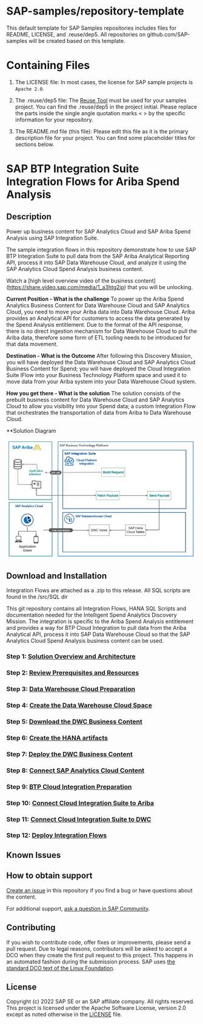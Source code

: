 # SAP-samples/repository-template
This default template for SAP Samples repositories includes files for README, LICENSE, and .reuse/dep5. All repositories on github.com/SAP-samples will be created based on this template.

# Containing Files

1. The LICENSE file:
In most cases, the license for SAP sample projects is `Apache 2.0`.

2. The .reuse/dep5 file: 
The [Reuse Tool](https://reuse.software/) must be used for your samples project. You can find the .reuse/dep5 in the project initial. Please replace the parts inside the single angle quotation marks < > by the specific information for your repository.

3. The README.md file (this file):
Please edit this file as it is the primary description file for your project. You can find some placeholder titles for sections below.

# SAP BTP Integration Suite Integration Flows for Ariba Spend Analysis
<!-- Please include descriptive title -->

<!--- Register repository https://api.reuse.software/register, then add REUSE badge:
[![REUSE status](https://api.reuse.software/badge/github.com/SAP-samples/REPO-NAME)](https://api.reuse.software/info/github.com/SAP-samples/REPO-NAME)
-->

## Description
Power up business content for SAP Analytics Cloud and SAP Ariba Spend Analysis using SAP Integration Suite.

The sample integration flows in this repository demonstrate how to use SAP BTP Integration Suite to pull data from the SAP Ariba Analytical Reporting API, process it into SAP Data Warehouse Cloud, and analyze it using the SAP Analytics Cloud Spend Analysis business content. 

Watch a [high level overview video of the business content] (https://share.video.sap.com/media/1_a3htg2ip) that you will be unlocking. 

**Current Position - What is the challenge**
To power up the Ariba Spend Analytics Business Content for Data Warehouse Cloud and SAP Analytics Cloud, you need to move your Ariba data into Data Warehouse Cloud.  Ariba provides an Analytical API for customers to access the data generated by the Spend Analysis entitlement.  Due to the format of the API response, there is no direct ingestion mechanism for Data Warehouse Cloud to pull the Ariba data, therefore some form of ETL tooling needs to be introduced for that data movement.

**Destination - What is the Outcome**
After following this Discovery Mission, you will have deployed the Data Warehouse Cloud and SAP Analytics Cloud Business Content for Spend; you will have deployed the Cloud Integration Suite IFlow into your Business Technology Platform space and used it to move data from your Ariba system into your Data Warehouse Cloud system.


**How you get there - What is the solution**
The solution consists of the prebuilt business content for Data Warehouse Cloud and SAP Analytics Cloud to allow you visibility into your Spend data; a custom Integration Flow that orchestrates the transportation of data from Ariba to Data Warehouse Cloud.

**Solution Diagram

![alt text](/Tutorial/images/OverviewMarketecture.png)


## Download and Installation

Integration Flows are attached as a .zip to this release.  All SQL scripts are found in the /src/SQL dir

This git repository contains all Integration Flows, HANA SQL Scripts and documentation needed for the Intelligent Spend Analytics Discovery Mission.  The integration is specific to the Ariba Spend Analysis entitlement and provides a way for BTP Cloud Integration to pull data from the Ariba Analytical API, process it into SAP Data Warehouse Cloud so that the SAP Analytics Cloud Spend Analysis business content can be used.

### Step 1: [Solution Overview and Architecture](/Tutorial/01-Solution-Overview-and-Architecture)
### Step 2: [Review Prerequisites and Resources](/Tutorial/00-Prerequisites-and-Resources)
### Step 3: [Data Warehouse Cloud Preparation](/Tutorial/02-DWC-Preparation)
### Step 4: [Create the Data Warehouse Cloud Space](/Tutorial/03-DWC-Space-Creation)
### Step 5: [Download the DWC Business Content](/Tutorial/04-DWC-Content-Download)
### Step 6: [Create the HANA artifacts](/Tutorial/05-DWC-Create-Table-SQL)
### Step 7: [Deploy the DWC Business Content](/Tutorial/06-DWC-Deploy-Content)
### Step 8: [Connect SAP Analytics Cloud Content](/Tutorial/07-SAC-Connect-Deploy)
### Step 9: [BTP Cloud Integration Preparation](/Tutorial/08-Cloud-Integration-Prepare)
### Step 10: [Connect Cloud Integration Suite to Ariba](/Tutorial/09-Connect-IS-Ariba)
### Step 11: [Connect Cloud Integration Suite to DWC](/Tutorial/10-Connect-IS-DWC)
### Step 12: [Deploy Integration Flows](/Tutorial/11-Deploy-IFlows)

## Known Issues
<!-- You may simply state "No known issues. -->

## How to obtain support
[Create an issue](https://github.com/SAP-samples/<repository-name>/issues) in this repository if you find a bug or have questions about the content.
 
For additional support, [ask a question in SAP Community](https://answers.sap.com/questions/ask.html).

## Contributing
If you wish to contribute code, offer fixes or improvements, please send a pull request. Due to legal reasons, contributors will be asked to accept a DCO when they create the first pull request to this project. This happens in an automated fashion during the submission process. SAP uses [the standard DCO text of the Linux Foundation](https://developercertificate.org/).

## License
Copyright (c) 2022 SAP SE or an SAP affiliate company. All rights reserved. This project is licensed under the Apache Software License, version 2.0 except as noted otherwise in the [LICENSE](LICENSE) file.
